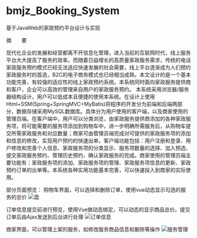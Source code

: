 # bmjz_Booking_System
基于JavaWeb的家政预约平台设计与实现

摘　　要

现代化企业的发展和经营都离不开信息化管理，进入当前的互联网时代，线上服务平台大大提高了服务的效率。而随着日益增长的高质量家政服务需求，传统的电话家政服务预约模式已经无法适应快速发展的社会需要，线上平台逐渐成为人们预约家政服务时的首选，B2C的电子商务模式也已经相当成熟。本文设计的是一个基本功能完善、有较强的适应性的线上家政预约系统。本系统同时面向家政服务提供商和客户，企业可以高效的管理来自用户的家政服务预约。
本系统采用浏览器/服务器结构设计，用户可以低成本且便捷的使用本系统。在设计上使用Html+SSM(Spring+SpringMVC+MyBatis)将程序的开发分为前端和后端两部分，数据存储采用MySQL数据库。具体分为用户使用的客户端，以及商家使用的管理员端。在客户端中，用户可以分类浏览，由家政服务提供商添加的各种家政服务项，将可能需要的服务项添加到购物车中，进一步明确所需服务后，从购物车提交所需家政服务和对应数量；商家可由管理员端完成对可提供的家政服务项的添加和信息的修改，实现用户预约的快速出单。客户端功能包括：用户注册和登录、用户修改和完善个人信息、家政服务项的分类显示、服务项数量的选择、加入预选、提交家政服务预约、管理历史预约、确认家政服务的完成。商家使用的管理员端主要功能有：家政服务项的添加、家政服务项的管理、家政服务项信息的更新、家政预约订单的出单等。本系统各种实用功能基本完善，可以快速投入到商家的实际使用。

部分页面预览：
购物车界面，可以选择和删除订单，使用vue动态显示勾选的服务的总价
![盘](https://user-images.githubusercontent.com/130140311/231936941-185cafbb-4ab7-4b40-976b-838d11329407.jpg)


订单信息提交前进行预览，使用Vue做动态绑定，可以动态的显示商品总价。提交订单后由Ajax发送到后台进行处理
![订单信息](https://user-images.githubusercontent.com/130140311/231937002-034bf51a-886b-43da-af62-19753e17e6af.jpg)


商家界面，可以管理上架的服务，如修改服务商品信息和删除等操作
![服务管理](https://user-images.githubusercontent.com/130140311/231937300-ccd82b84-b62d-48b2-beb0-7522147669bc.jpg)
